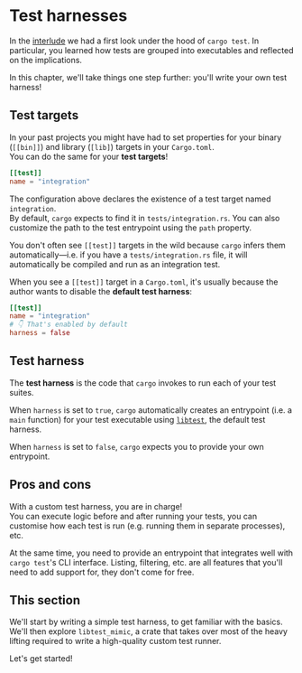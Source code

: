 # Test harnesses

In the [interlude](../04_interlude/00_testing_infrastructure) we had a first look under the hood
of `cargo test`. In particular, you learned how tests are grouped into executables and
reflected on the implications.

In this chapter, we'll take things one step further: you'll write your own test harness!

## Test targets

In your past projects you might have had to set properties for your binary (`[[bin]]`)
and library (`[lib]`) targets in your `Cargo.toml`.\
You can do the same for your **test targets**!

```toml
[[test]]
name = "integration"
```

The configuration above declares the existence of a test target named `integration`.\
By default, `cargo` expects to find it in `tests/integration.rs`. You can also customize
the path to the test entrypoint using the `path` property.

You don't often see `[[test]]` targets in the wild because `cargo` infers them automatically—i.e.
if you have a `tests/integration.rs` file, it will automatically be compiled and run as an integration test.

When you see a `[[test]]` target in a `Cargo.toml`, it's usually because the author wants to disable
the **default test harness**:

```toml
[[test]]
name = "integration"
# 👇 That's enabled by default
harness = false
```

## Test harness

The **test harness** is the code that `cargo` invokes to run each of your test suites.

When `harness` is set to `true`, `cargo` automatically creates an entrypoint (i.e. a `main` function)
for your test executable using [`libtest`](https://github.com/rust-lang/rust/tree/master/library/test),
the default test harness.

When `harness` is set to `false`, `cargo` expects you to provide your own entrypoint.

## Pros and cons

With a custom test harness, you are in charge!\
You can execute logic before and after running your tests, you can customise how each test
is run (e.g. running them in separate processes), etc.

At the same time, you need to provide an entrypoint that integrates well with `cargo test`'s
CLI interface. Listing, filtering, etc. are all features that you'll need to add support for,
they don't come for free.

## This section

We'll start by writing a simple test harness, to get familiar with the basics.
We'll then explore `libtest_mimic`, a crate that takes over most of the heavy lifting
required to write a high-quality custom test runner.

Let's get started!
